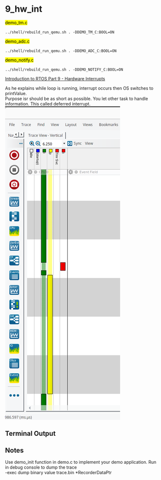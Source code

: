 # 9_hw_int
 
<mark>demo_tm.c</mark>  
```
../shell/rebuild_run_qemu.sh . -DDEMO_TM_C:BOOL=ON
```
<mark>demo_adc.c</mark>  
```
../shell/rebuild_run_qemu.sh . -DDEMO_ADC_C:BOOL=ON
```
<mark>demo_notify.c</mark>  
```
../shell/rebuild_run_qemu.sh . -DDEMO_NOTIFY_C:BOOL=ON
```
  
[Introduction to RTOS Part 9 - Hardware Interrupts](https://www.youtube.com/watch?v=qsflCf6ahXU&list=PLEBQazB0HUyQ4hAPU1cJED6t3DU0h34bz&index=9)  
  
As he explains while loop is running, interrupt occurs then OS switches to printValue.  
Purpose isr should be as short as possible. You let other task to handle information. This called deferred interrupt.  
![adcTrace](./doc/adcTrace.png "adcTrace")

## Terminal Output

## Notes
Use demo_init function in demo.c to implement your demo application.
Run in debug console to dump the trace  
-exec dump binary value trace.bin *RecorderDataPtr